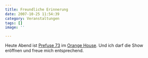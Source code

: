 ```yaml
---
title: Freundliche Erinnerung
date: 2007-10-25 11:54:39
category: Veranstaltungen
tags: []
image: ''

---
```


Heute Abend ist [Prefuse 73](http://www.prefuse73.com/) im [Orange House](http://www.feierwerk.de/2_orangehouse/orangehouse.php). Und ich darf die Show eröffnen und freue mich entsprechend.
